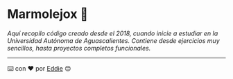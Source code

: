 # Marmolejox 🚀

_Aquí recopilo código creado desde el 2018, cuando inicie a estudiar en la Universidad Autónoma de Aguascalientes.
Contiene desde ejercicios muy sencillos, hasta proyectos completos funcionales._

---
⌨️ con ❤️ por [Eddie](https://github.com/marmolejox) 😊
